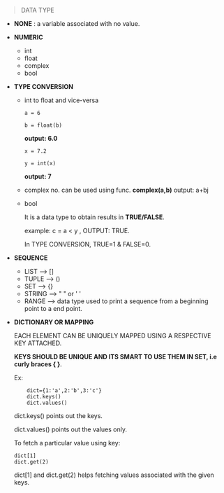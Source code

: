 >DATA TYPE
* **NONE** : a variable associated with no value.
* **NUMERIC**
    * int
    * float
    * complex
    * bool
* **TYPE CONVERSION**
    * int to float and vice-versa
    
        ```
        a = 6

        b = float(b)
        ```

        **output: 6.0**

        ```
        x = 7.2
        
        y = int(x)
        ```

        **output: 7**
    * complex no. can be used using func. **complex(a,b)** 
        output: a+bj
    * bool

        It is a data type to obtain results in **TRUE/FALSE**.
        
        example: c = a < y , OUTPUT: TRUE.

        In TYPE CONVERSION, TRUE=1 & FALSE=0.


* **SEQUENCE**
    * LIST --> []
    * TUPLE --> ()
    * SET --> {}
    * STRING --> " " or ' '
    * RANGE --> data type used to print a sequence from a   beginning point to a end point.
* **DICTIONARY OR MAPPING**
    
    EACH ELEMENT CAN BE UNIQUELY MAPPED USING A RESPECTIVE KEY ATTACHED.
    
    **KEYS SHOULD BE UNIQUE AND ITS SMART TO USE THEM IN SET, i.e curly braces { }**.
    
    Ex:

    ``` 
        dict={1:'a',2:'b',3:'c'}
        dict.keys()
        dict.values()
    ```
    dict.keys() points out the keys.
    
    dict.values() points out the values only.

    To fetch a particular value using key:

    ```
    dict[1]
    dict.get(2)
    ```
    dict[1] and dict.get(2) helps fetching values associated with the given keys.
